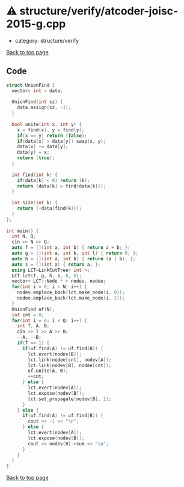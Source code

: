<!-- mathjax config similar to math.stackexchange -->
<script type="text/javascript" async
  src="https://cdnjs.cloudflare.com/ajax/libs/mathjax/2.7.5/MathJax.js?config=TeX-MML-AM_CHTML">
</script>
<script type="text/x-mathjax-config">
  MathJax.Hub.Config({
    TeX: { equationNumbers: { autoNumber: "AMS" }},
    tex2jax: {
      inlineMath: [ ['$','$'] ],
      processEscapes: true
    },
    "HTML-CSS": { matchFontHeight: false },
    displayAlign: "left",
    displayIndent: "2em"
  });
</script>

<script type="text/javascript" src="https://cdnjs.cloudflare.com/ajax/libs/jquery/3.4.1/jquery.min.js"></script>
<script src="https://cdn.jsdelivr.net/npm/jquery-balloon-js@1.1.2/jquery.balloon.min.js" integrity="sha256-ZEYs9VrgAeNuPvs15E39OsyOJaIkXEEt10fzxJ20+2I=" crossorigin="anonymous"></script>
<script type="text/javascript" src="../../../assets/js/copy-button.js"></script>
<link rel="stylesheet" href="../../../assets/css/copy-button.css" />


# :warning: structure/verify/atcoder-joisc-2015-g.cpp
* category: structure/verify


[Back to top page](../../../index.html)



## Code
```cpp
struct UnionFind {
  vector< int > data;
 
  UnionFind(int sz) {
    data.assign(sz, -1);
  }
 
  bool unite(int x, int y) {
    x = find(x), y = find(y);
    if(x == y) return (false);
    if(data[x] > data[y]) swap(x, y);
    data[x] += data[y];
    data[y] = x;
    return (true);
  }
 
  int find(int k) {
    if(data[k] < 0) return (k);
    return (data[k] = find(data[k]));
  }
 
  int size(int k) {
    return (-data[find(k)]);
  }
};
 
int main() {
  int N, Q;
  cin >> N >> Q;
  auto f = [](int a, int b) { return a + b; };
  auto g = [](int a, int b, int l) { return 0; };
  auto h = [](int a, int b) { return (a | b); };
  auto s = [](int a) { return a; };
  using LCT=LinkCutTree< int >;
  LCT lct(f, g, h, s, 0, 0);
  vector< LCT::Node * > nodev, nodee;
  for(int i = 0; i < N; i++) {
    nodev.emplace_back(lct.make_node(i, 0));
    nodee.emplace_back(lct.make_node(i, 1));
  }
  UnionFind uf(N);
  int cnt = 0;
  for(int i = 0; i < Q; i++) {
    int T, A, B;
    cin >> T >> A >> B;
    --A, --B;
    if(T == 1) {
      if(uf.find(A) != uf.find(B)) {
        lct.evert(nodev[B]);
        lct.link(nodee[cnt], nodev[A]);
        lct.link(nodev[B], nodee[cnt]);
        uf.unite(A, B);
        ++cnt;
      } else {
        lct.evert(nodev[A]);
        lct.expose(nodev[B]);
        lct.set_propagate(nodev[B], 1);
      }
    } else {
      if(uf.find(A) != uf.find(B)) {
        cout << -1 << "\n";
      } else {
        lct.evert(nodev[A]);
        lct.expose(nodev[B]);
        cout << nodev[B]->sum << "\n";
      }
    }
  }
}

```

[Back to top page](../../../index.html)


